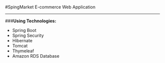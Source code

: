    #SpingMarket E-commerce Web Application

-----

###**Using Technologies:**
*	Spring Boot
*	Spring Security
*	Hibernate
*	Tomcat
*	Thymeleaf
*	Amazon RDS Database






